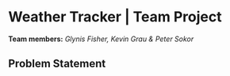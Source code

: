 # Weather Tracker | Team Project

**Team members:** _Glynis Fisher, Kevin Grau & Peter Sokor_

## Problem Statement